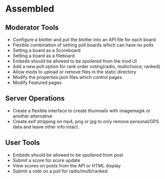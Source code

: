 # Assembled

## Moderator Tools
- Configure a blotter and put the blotter into an API file for each board
- Flexible combination of setting poll boards which can have no polls
- Setting a board as a Scoreboard
- Setting a board as a fileboard
- Embeds should be allowed to be spoilered from the mod UI
- Add a new poll option for rank order voting(radio, multichoice, ranked)
- Allow mods to upload or remove files in the static directory
- Modify the properties.json files which control pages
- Modify Featured pages 

## Server Operations
- Create a flexible interface to create thumnails with imagemagik or another alternative
- Create exif stripping on mp4, png or jpg to only remove personal/GPS data and leave other info intact.


## User Tools
- Embeds should be allowed to be spoilered from post
- Submit a score for score update
- View scores on posts from the API or HTML display
- Submit a vote on a poll for radio/multi/ranked
